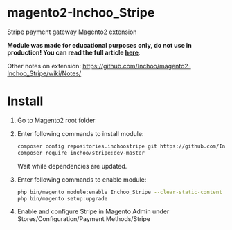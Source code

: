 magento2-Inchoo_Stripe
======================

Stripe payment gateway Magento2 extension

**Module was made for educational purposes only, do not use in production! You can read the full article [here](http://inchoo.net/magento-2/implementing-payment-gateway-magento-2/)**.

Other notes on extension: https://github.com/Inchoo/magento2-Inchoo_Stripe/wiki/Notes/

Install
=======

1. Go to Magento2 root folder

2. Enter following commands to install module:

    ```bash
    composer config repositories.inchoostripe git https://github.com/Inchoo/magento2-Inchoo_Stripe.git
    composer require inchoo/stripe:dev-master
    ```
   Wait while dependencies are updated.

3. Enter following commands to enable module:

    ```bash
    php bin/magento module:enable Inchoo_Stripe --clear-static-content
    php bin/magento setup:upgrade
    ```
4. Enable and configure Stripe in Magento Admin under Stores/Configuration/Payment Methods/Stripe


